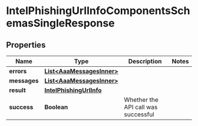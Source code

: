 

# IntelPhishingUrlInfoComponentsSchemasSingleResponse


## Properties

| Name | Type | Description | Notes |
|------------ | ------------- | ------------- | -------------|
|**errors** | [**List&lt;AaaMessagesInner&gt;**](AaaMessagesInner.md) |  |  |
|**messages** | [**List&lt;AaaMessagesInner&gt;**](AaaMessagesInner.md) |  |  |
|**result** | [**IntelPhishingUrlInfo**](IntelPhishingUrlInfo.md) |  |  |
|**success** | **Boolean** | Whether the API call was successful |  |



